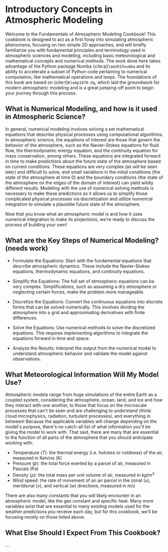 # Introductory Concepts in Atmospheric Modeling

Welcome to the Fundamentals of Atmospheric Modeling Cookbook! This cookbook is designed to act as a first foray into simulating atmospheric phenomena, focusing on two simple 2D approaches, and will briefly familiarize you with fundamental principles and terminology used in atmospheric sciences and modeling, including basic meteorological and mathematical concepts and numerical methods. The work done here takes advantage of the Python package Numba {cite:p}`lam2015numba` and its ability to accelerate a subset of Python code pertaining to numerical computation, like mathematical operations and loops. The foundations of this book are based on {cite:t}`Klemp1978-dq`, which laid the groundwork for modern atmospheric modeling and is a great jumping-off point to begin your journey through this process.

## What is Numerical Modeling, and how is it used in Atmospheric Science?

In general, numerical modeling involves solving a set mathematical equations that describe physical processes using computational algorithms. In atmospheric science, the equations of interest are those that govern the behavior of the atmosphere, such as the Navier-Stokes equations for fluid flow, the thermodynamic energy equation, and the continuity equation for mass conservation, among others. These equations are integrated forward in time to make predictions about the future state of the atmosphere based on current conditions. These equations are very complex (as will be seen later) and difficult to solve, and small variations in the initial conditions (the state of the atmosphere at time 0) and the boundary conditions (the state of the atmosphere on the edges of the domain of interest) can yield wildly different results. Modeling with the use of numerical solving methods is necessary to make these predictions as it allows us to simplify those complicated physical processes via discretization and utilize numerical integration to simulate a plausible future state of the atmosphere.

Now that you know what an atmospheric model is and how it uses numerical integration to make its projections, we're ready to discuss the process of building your own!

## What are the Key Steps of Numerical Modeling? (needs work)


- Formulate the Equations: Start with the fundamental equations that describe atmospheric dynamics. These include the Navier-Stokes equations, thermodynamic equations, and continuity equations.

- Simplify the Equations: The full set of atmospheric equations can be very complex. Simplifications, such as assuming a dry atmosphere or neglecting certain forces, make the problem more manageable.

- Discretize the Equations: Convert the continuous equations into discrete forms that can be solved numerically. This involves dividing the atmosphere into a grid and approximating derivatives with finite differences.

- Solve the Equations: Use numerical methods to solve the discretized equations. This requires implementing algorithms to integrate the equations forward in time and space.

- Analyze the Results: Interpret the output from the numerical model to understand atmospheric behavior and validate the model against observations.

## What Meteorological Information Will My Model Use?

Atmospheric models range from huge simulations of the entire Earth as a coupled system, considering the atmosphere, ocean, land, and ice and how they interact with one another, to those that focus on the microscale processes that can't be seen and are challenging to understand (think: cloud microphysics, radiation, turbulent processes), and everything in between! Because the applicable variables will change depending on the model's purpose, there's no catch-all list of what information you'll be giving the model to work with. That said, there are many that are essential to the function of all parts of the atmosphere that you should anticipate working with:

- Temperature ($T$): the thermal energy (i.e. hotness or coldness) of the air, measured in Kelvins (K)
- Pressure ($p$): the total force exerted by a parcel of air, measured in Pascals (Pa)
- Density ($\rho$): the total mass per unit volume of air, measured in $kg/m^{3}$
- Wind speed: the rate of movement of an air parcel in the zonal ($u$), meridional ($v$), and vertical ($w$) directions, measured in $m/s$

There are also many constants that you will likely encounter in an atmospheric model, like the gas constant and specific heat. Many more variables exist that are essential to many existing models used for the weather predictions you receive each day, but for this cookbook, we'll be focusing mostly on those listed above.

## What Else Should I Expect From This Cookbook?


...